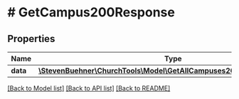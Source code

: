 # # GetCampus200Response

## Properties

Name | Type | Description | Notes
------------ | ------------- | ------------- | -------------
**data** | [**\StevenBuehner\ChurchTools\Model\GetAllCampuses200ResponseDataInner**](GetAllCampuses200ResponseDataInner.md) |  | [optional]

[[Back to Model list]](../../README.md#models) [[Back to API list]](../../README.md#endpoints) [[Back to README]](../../README.md)
